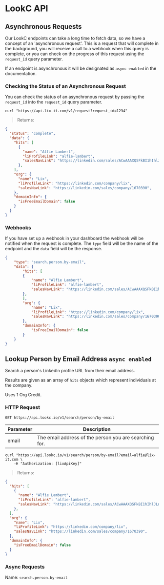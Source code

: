 # LookC API

## Asynchronous Requests

Our LookC endpoints can take a long time to fetch data, so we have a concept of an 'asynchronous request'. This is a request that will complete in the background, you will receive a call to a webhook when this query is complete, or you can check on the progress of this request using the `request_id` query parameter.

If an endpoint is asynchronous it will be designated as `async enabled` in the documentation.

### Checking the Status of an Asynchronous Request

You can check the status of an asynchronous request by passing the `request_id` into the `request_id` query parameter.

```shell
curl "https://api.lix-it.com/v1/request?request_id=1234"
```

> Returns: 

```json
{
  "status": "complete",
  "data": {
    "hits": [
      {
        "name": "Alfie Lambert",
        "liProfileLink": "alfie-lambert",
        "salesNavLink": "https://linkedin.com/sales/ACwAAAXQSFkBI1hIhlJLnr04EL-0FSqe1SIXTEM,NAME,undefined",
      },
    ],
    "org": {
      "name": "Lix",
      "liProfileLink": "https://linkedin.com/company/lix",
      "salesNavLink": "https://linkedin.com/sales/company/1670390",
    },
    "domainInfo": {
      "isFreeEmailDomain": false
    }
  }
}
```

### Webhooks

If you have set up a webhook in your dashboard the webhook will be notified when the request is complete. The `type` field will be the name of the endpoint and the `data` field will be the response.

```json
{
    "type": "search.person.by-email",
    "data": {
        "hits": [
        {
            "name": "Alfie Lambert",
            "liProfileLink": "alfie-lambert",
            "salesNavLink": "https://linkedin.com/sales/ACwAAAXQSFkBI1hIhlJLnr04EL-0FSqe1SIXTEM,NAME,undefined",
        },
        ],
        "org": {
            "name": "Lix",
            "liProfileLink": "https://linkedin.com/company/lix",
            "salesNavLink": "https://linkedin.com/sales/company/1670390",
        },
        "domainInfo": {
            "isFreeEmailDomain": false
        }
    }
}
```

## Lookup Person by Email Address `async enabled`

Search a person's LinkedIn profile URL from their email address.

Results are given as an array of `hits` objects which represent individuals at the company.

<aside class="notice"> Uses 1 Org Credit.</aside>

### HTTP Request

`GET https://api.lookc.io/v1/search/person/by-email`

Parameter | Description
--------- | -----------
email     | The email address of the person you are searching for.

```shell
curl "https://api.lookc.io/v1/search/person/by-email?email=alfie@lix-it.com \
    -H "Authorization: [lixApiKey]"
```

> Returns:

```json
{
  "hits": [
    {
      "name": "Alfie Lambert",
      "liProfileLink": "alfie-lambert",
      "salesNavLink": "https://linkedin.com/sales/ACwAAAXQSFkBI1hIhlJLnr04EL-0FSqe1SIXTEM,NAME,undefined",
    },
  ],
  "org": {
    "name": "Lix",
    "liProfileLink": "https://linkedin.com/company/lix",
    "salesNavLink": "https://linkedin.com/sales/company/1670390",
  },
  "domainInfo": {
    "isFreeEmailDomain": false
  }
}
```

### Async Requests
Name: `search.person.by-email`
